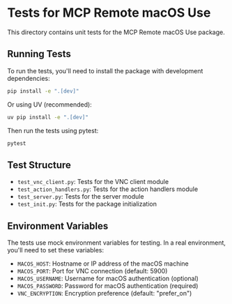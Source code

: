 # Tests for MCP Remote macOS Use

This directory contains unit tests for the MCP Remote macOS Use package.

## Running Tests

To run the tests, you'll need to install the package with development dependencies:

```bash
pip install -e ".[dev]"
```

Or using UV (recommended):

```bash
uv pip install -e ".[dev]"
```

Then run the tests using pytest:

```bash
pytest
```

## Test Structure

- `test_vnc_client.py`: Tests for the VNC client module
- `test_action_handlers.py`: Tests for the action handlers module
- `test_server.py`: Tests for the server module
- `test_init.py`: Tests for the package initialization

## Environment Variables

The tests use mock environment variables for testing. In a real environment, you'll need to set these variables:

- `MACOS_HOST`: Hostname or IP address of the macOS machine
- `MACOS_PORT`: Port for VNC connection (default: 5900)
- `MACOS_USERNAME`: Username for macOS authentication (optional)
- `MACOS_PASSWORD`: Password for macOS authentication (required)
- `VNC_ENCRYPTION`: Encryption preference (default: "prefer_on") 